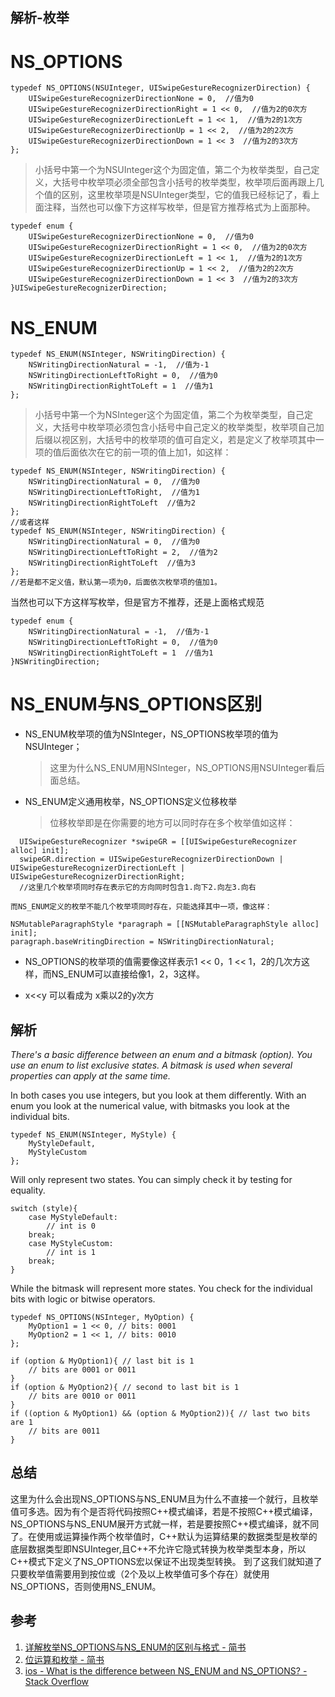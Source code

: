 ## 解析-枚举


# NS_OPTIONS

```objc
typedef NS_OPTIONS(NSUInteger, UISwipeGestureRecognizerDirection) {
    UISwipeGestureRecognizerDirectionNone = 0,  //值为0
    UISwipeGestureRecognizerDirectionRight = 1 << 0,  //值为2的0次方
    UISwipeGestureRecognizerDirectionLeft = 1 << 1,  //值为2的1次方
    UISwipeGestureRecognizerDirectionUp = 1 << 2,  //值为2的2次方
    UISwipeGestureRecognizerDirectionDown = 1 << 3  //值为2的3次方
};

```

> 小括号中第一个为NSUInteger这个为固定值，第二个为枚举类型，自己定义，大括号中枚举项必须全部包含小括号的枚举类型，枚举项后面再跟上几个值的区别，这里枚举项是NSUInteger类型，它的值我已经标记了，看上面注释，当然也可以像下方这样写枚举，但是官方推荐格式为上面那种。

```objc
typedef enum {
    UISwipeGestureRecognizerDirectionNone = 0,  //值为0
    UISwipeGestureRecognizerDirectionRight = 1 << 0,  //值为2的0次方
    UISwipeGestureRecognizerDirectionLeft = 1 << 1,  //值为2的1次方
    UISwipeGestureRecognizerDirectionUp = 1 << 2,  //值为2的2次方
    UISwipeGestureRecognizerDirectionDown = 1 << 3  //值为2的3次方
}UISwipeGestureRecognizerDirection;

```

# NS_ENUM

```objc
typedef NS_ENUM(NSInteger, NSWritingDirection) {
    NSWritingDirectionNatural = -1,  //值为-1    
    NSWritingDirectionLeftToRight = 0,  //值为0
    NSWritingDirectionRightToLeft = 1  //值为1       
};

```

> 小括号中第一个为NSInteger这个为固定值，第二个为枚举类型，自己定义，大括号中枚举项必须包含小括号中自己定义的枚举类型，枚举项自己加后缀以视区别，大括号中的枚举项的值可自定义，若是定义了枚举项其中一项的值后面依次在它的前一项的值上加1，如这样：

```objc
typedef NS_ENUM(NSInteger, NSWritingDirection) {
    NSWritingDirectionNatural = 0,  //值为0    
    NSWritingDirectionLeftToRight,  //值为1
    NSWritingDirectionRightToLeft  //值为2       
};
//或者这样
typedef NS_ENUM(NSInteger, NSWritingDirection) {
    NSWritingDirectionNatural = 0,  //值为0    
    NSWritingDirectionLeftToRight = 2,  //值为2
    NSWritingDirectionRightToLeft  //值为3       
};
//若是都不定义值，默认第一项为0，后面依次枚举项的值加1。

```

当然也可以下方这样写枚举，但是官方不推荐，还是上面格式规范

```objc
typedef enum {
    NSWritingDirectionNatural = -1,  //值为-1    
    NSWritingDirectionLeftToRight = 0,  //值为0
    NSWritingDirectionRightToLeft = 1  //值为1  
}NSWritingDirection;

```


# NS_ENUM与NS_OPTIONS区别

*   NS_ENUM枚举项的值为NSInteger，NS_OPTIONS枚举项的值为NSUInteger；

    > 这里为什么NS_ENUM用NSInteger，NS_OPTIONS用NSUInteger看后面总结。

*   NS_ENUM定义通用枚举，NS_OPTIONS定义位移枚举

    > 位移枚举即是在你需要的地方可以同时存在多个枚举值如这样：

```objc
  UISwipeGestureRecognizer *swipeGR = [[UISwipeGestureRecognizer alloc] init];
  swipeGR.direction = UISwipeGestureRecognizerDirectionDown | UISwipeGestureRecognizerDirectionLeft | UISwipeGestureRecognizerDirectionRight;
  //这里几个枚举项同时存在表示它的方向同时包含1.向下2.向左3.向右

```

```objc
而NS_ENUM定义的枚举不能几个枚举项同时存在，只能选择其中一项，像这样：

```

```objc
NSMutableParagraphStyle *paragraph = [[NSMutableParagraphStyle alloc] init];
paragraph.baseWritingDirection = NSWritingDirectionNatural;

```

*   NS_OPTIONS的枚举项的值需要像这样表示1 << 0，1 << 1，2的几次方这样，而NS_ENUM可以直接给像1，2，3这样。



* x<<y 可以看成为 x乘以2的y次方

## 解析

_There's a basic difference between an enum and a bitmask (option). You use an enum to list exclusive states. A bitmask is used when several properties can apply at the same time._

In both cases you use integers, but you look at them differently. With an enum you look at the numerical value, with bitmasks you look at the individual bits.

```objc
typedef NS_ENUM(NSInteger, MyStyle) {
    MyStyleDefault,
    MyStyleCustom
};
```

Will only represent two states. You can simply check it by testing for equality.

```objc
switch (style){
    case MyStyleDefault:
        // int is 0
    break;
    case MyStyleCustom:
        // int is 1
    break;
}
```

While the bitmask will represent more states. You check for the individual bits with logic or bitwise operators.


```objc
typedef NS_OPTIONS(NSInteger, MyOption) {
    MyOption1 = 1 << 0, // bits: 0001
    MyOption2 = 1 << 1, // bits: 0010
};

if (option & MyOption1){ // last bit is 1
    // bits are 0001 or 0011
}
if (option & MyOption2){ // second to last bit is 1
    // bits are 0010 or 0011
}
if ((option & MyOption1) && (option & MyOption2)){ // last two bits are 1
    // bits are 0011
}

```
## 总结

这里为什么会出现NS_OPTIONS与NS_ENUM且为什么不直接一个就行，且枚举值可多选。因为有个是否将代码按照C++模式编译，若是不按照C++模式编译，NS_OPTIONS与NS_ENUM展开方式就一样，若是要按照C++模式编译，就不同了。在使用或运算操作两个枚举值时，C++默认为运算结果的数据类型是枚举的底层数据类型即NSUInteger,且C++不允许它隐式转换为枚举类型本身，所以C++模式下定义了NS_OPTIONS宏以保证不出现类型转换。
到了这我们就知道了只要枚举值需要用到按位或（2个及以上枚举值可多个存在）就使用NS_OPTIONS，否则使用NS_ENUM。




## 参考

1. [详解枚举NS_OPTIONS与NS_ENUM的区别与格式 - 简书](https://www.jianshu.com/p/30f76a950604)
2. [位运算和枚举 - 简书](https://www.jianshu.com/p/4f896df73d11)
3. [ios - What is the difference between NS_ENUM and NS_OPTIONS? - Stack Overflow](https://stackoverflow.com/questions/18962925/what-is-the-difference-between-ns-enum-and-ns-options)